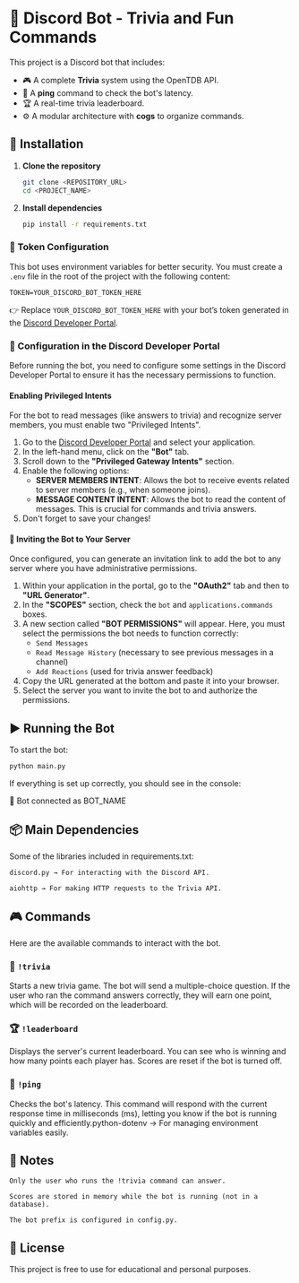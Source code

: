 # 🤖 Discord Bot - Trivia and Fun Commands

This project is a Discord bot that includes:

- 🎮 A complete **Trivia** system using the OpenTDB API.
- 🏓 A **ping** command to check the bot's latency.
- 🏆 A real-time trivia leaderboard.
- ⚙️ A modular architecture with **cogs** to organize commands.

## 🚀 Installation

1. **Clone the repository**

    ```bash
    git clone <REPOSITORY_URL>
    cd <PROJECT_NAME>
    ```

2. **Install dependencies**

    ```bash
    pip install -r requirements.txt
    ```

### 🔑 Token Configuration

This bot uses environment variables for better security.
You must create a `.env` file in the root of the project with the following content:

    TOKEN=YOUR_DISCORD_BOT_TOKEN_HERE

👉 Replace `YOUR_DISCORD_BOT_TOKEN_HERE` with your bot’s token generated in the [Discord Developer Portal](https://discord.com/developers/applications).

### 🔧 Configuration in the Discord Developer Portal

Before running the bot, you need to configure some settings in the Discord Developer Portal to ensure it has the necessary permissions to function.

#### Enabling Privileged Intents

For the bot to read messages (like answers to trivia) and recognize server members, you must enable two "Privileged Intents".

1. Go to the [Discord Developer Portal](https://discord.com/developers/applications) and select your application.
2. In the left-hand menu, click on the **"Bot"** tab.
3. Scroll down to the **"Privileged Gateway Intents"** section.
4. Enable the following options:
    - **SERVER MEMBERS INTENT**: Allows the bot to receive events related to server members (e.g., when someone joins).
    - **MESSAGE CONTENT INTENT**: Allows the bot to read the content of messages. This is crucial for commands and trivia answers.
5. Don't forget to save your changes!

#### 🔗 Inviting the Bot to Your Server

Once configured, you can generate an invitation link to add the bot to any server where you have administrative permissions.

1. Within your application in the portal, go to the **"OAuth2"** tab and then to **"URL Generator"**.
2. In the **"SCOPES"** section, check the `bot` and `applications.commands` boxes.
3. A new section called **"BOT PERMISSIONS"** will appear. Here, you must select the permissions the bot needs to function correctly:
    - `Send Messages`
    - `Read Message History` (necessary to see previous messages in a channel)
    - `Add Reactions` (used for trivia answer feedback)
4. Copy the URL generated at the bottom and paste it into your browser.
5. Select the server you want to invite the bot to and authorize the permissions.

## ▶️ Running the Bot

To start the bot:

```bash
python main.py
```

If everything is set up correctly, you should see in the console:

🤖 Bot connected as BOT_NAME

## 📦 Main Dependencies

Some of the libraries included in requirements.txt:

    discord.py → For interacting with the Discord API.

    aiohttp → For making HTTP requests to the Trivia API.

## 🎮 Commands

Here are the available commands to interact with the bot.

### 🧠 `!trivia`

Starts a new trivia game. The bot will send a multiple-choice question. If the user who ran the command answers correctly, they will earn one point, which will be recorded on the leaderboard.

### 🏆 `!leaderboard`

Displays the server's current leaderboard. You can see who is winning and how many points each player has. Scores are reset if the bot is turned off.

### 🏓 `!ping`

Checks the bot's latency. This command will respond with the current response time in milliseconds (ms), letting you know if the bot is running quickly and efficiently.python-dotenv → For managing environment variables easily.

## 📝 Notes

    Only the user who runs the !trivia command can answer.

    Scores are stored in memory while the bot is running (not in a database).

    The bot prefix is configured in config.py.

## 📜 License

This project is free to use for educational and personal purposes.
